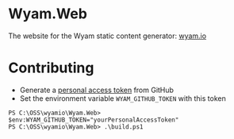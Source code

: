 # Wyam.Web
The website for the Wyam static content generator: [wyam.io](http://wyam.io)

# Contributing
* Generate a [personal access token](https://help.github.com/articles/creating-a-personal-access-token-for-the-command-line/) from GitHub
* Set the environment variable `WYAM_GITHUB_TOKEN` with this token

```
PS C:\OSS\wyamio\Wyam.Web> $env:WYAM_GITHUB_TOKEN="yourPersonalAccessToken"
PS C:\OSS\wyamio\Wyam.Web> .\build.ps1
```
